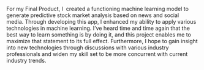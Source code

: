 For my Final Product, I  created a functioning machine learning model to generate predictive stock market analysis based on news and social media. Through developing this app, I enhanced my ability to apply various technologies in machine learning. I’ve heard time and time again that the best way to learn something is by doing it, and this project enables me to maximize that statement to its full effect. Furthermore, I hope to gain insight into new technologies through discussions with various industry professionals and widen my skill set to be more concurrent with current industry trends. 
